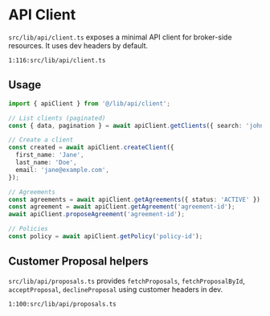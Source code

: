 # API Client

`src/lib/api/client.ts` exposes a minimal API client for broker-side resources. It uses dev headers by default.

```startLine:endLine:filepath
1:116:src/lib/api/client.ts
```

## Usage

```ts
import { apiClient } from '@/lib/api/client';

// List clients (paginated)
const { data, pagination } = await apiClient.getClients({ search: 'john', page: 1, limit: 20 });

// Create a client
const created = await apiClient.createClient({
  first_name: 'Jane',
  last_name: 'Doe',
  email: 'jane@example.com',
});

// Agreements
const agreements = await apiClient.getAgreements({ status: 'ACTIVE' });
const agreement = await apiClient.getAgreement('agreement-id');
await apiClient.proposeAgreement('agreement-id');

// Policies
const policy = await apiClient.getPolicy('policy-id');
```

## Customer Proposal helpers

`src/lib/api/proposals.ts` provides `fetchProposals`, `fetchProposalById`, `acceptProposal`, `declineProposal` using customer headers in dev.

```startLine:endLine:filepath
1:100:src/lib/api/proposals.ts
```
